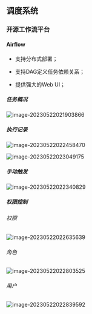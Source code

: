 ## 调度系统

### 开源工作流平台

#### Airflow

* 支持分布式部署；

* 支持DAG定义任务依赖关系；

* 提供强大的Web UI；



##### 任务概况

![image-20230522021903866](C:\Users\tangc\AppData\Roaming\Typora\typora-user-images\image-20230522021903866.png)



##### 执行记录

![image-20230522022458470](C:\Users\tangc\AppData\Roaming\Typora\typora-user-images\image-20230522022458470.png)

![image-20230522023049175](C:\Users\tangc\AppData\Roaming\Typora\typora-user-images\image-20230522023049175.png)



##### 手动触发

![image-20230522022340829](C:\Users\tangc\AppData\Roaming\Typora\typora-user-images\image-20230522022340829.png)



##### 权限控制

###### 权限

![image-20230522022635639](C:\Users\tangc\AppData\Roaming\Typora\typora-user-images\image-20230522022635639.png)

###### 角色

![image-20230522022803525](C:\Users\tangc\AppData\Roaming\Typora\typora-user-images\image-20230522022803525.png)

###### 用户

![image-20230522022839592](C:\Users\tangc\AppData\Roaming\Typora\typora-user-images\image-20230522022839592.png)